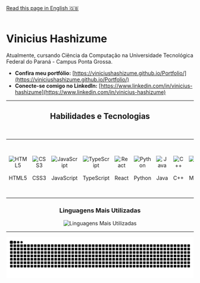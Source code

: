 <div align="left">  
  <a href="README-en.md">Read this page in English 🇬🇧</a>  
</div>  
<br>

# Vinicius Hashizume

Atualmente, cursando Ciência da Computação na Universidade Tecnológica Federal do Paraná - Campus Ponta Grossa.

- **Confira meu portfólio:** [https://viniciushashizume.github.io/Portfolio/](https://viniciushashizume.github.io/Portfolio/)
- **Conecte-se comigo no LinkedIn:** [https://www.linkedin.com/in/vinicius-hashizume](https://www.linkedin.com/in/vinicius-hashizume)

---

<h2 align="center">Habilidades e Tecnologias</h2>
<div align="center">
  <table border="0" cellpadding="10">
    <tr>
      <td align="center" width="96">
        <img src="https://cdn.jsdelivr.net/gh/devicons/devicon/icons/html5/html5-original.svg" alt="HTML5" width="65" height="65" />
        <br>HTML5
      </td>
      <td align="center" width="96">
        <img src="https://cdn.jsdelivr.net/gh/devicons/devicon/icons/css3/css3-original.svg" alt="CSS3" width="65" height="65" />
        <br>CSS3
      </td>
      <td align="center" width="96">
        <img src="https://cdn.jsdelivr.net/gh/devicons/devicon/icons/javascript/javascript-original.svg" alt="JavaScript" width="65" height="65" />
        <br>JavaScript
      </td>
      <td align="center" width="96">
        <img src="https://cdn.jsdelivr.net/gh/devicons/devicon/icons/typescript/typescript-original.svg" alt="TypeScript" width="65" height="65" />
        <br>TypeScript
      </td>
      <td align="center" width="96">
        <img src="https://cdn.jsdelivr.net/gh/devicons/devicon/icons/react/react-original.svg" alt="React" width="65" height="65" />
        <br>React
      </td>
      <td align="center" width="96">
        <img src="https://cdn.jsdelivr.net/gh/devicons/devicon/icons/python/python-original.svg" alt="Python" width="65" height="65" />
        <br>Python
      </td>
      <td align="center" width="96">
        <img src="https://cdn.jsdelivr.net/gh/devicons/devicon/icons/java/java-original.svg" alt="Java" width="65" height="65" />
        <br>Java
      </td>
      <td align="center" width="96">
        <img src="https://cdn.jsdelivr.net/gh/devicons/devicon/icons/cplusplus/cplusplus-original.svg" alt="C++" width="65" height="65" />
        <br>C++
      </td>
      <td align="center" width="96">
        <img src="https://cdn.jsdelivr.net/gh/devicons/devicon/icons/mysql/mysql-original-wordmark.svg" alt="MySQL" width="65" height="65" />
        <br>MySQL
      </td>
       <td align="center" width="96">
        <img src="https://cdn.jsdelivr.net/gh/devicons/devicon/icons/git/git-original.svg" width="65" height="65" alt="Git" />
        <br>Git
      </td>
    </tr>
  </table>
</div>


<div align="center">
  <h3>Linguagens Mais Utilizadas</h3>
  <img src="https://github-readme-stats.vercel.app/api/top-langs/?username=viniciushashizume&layout=compact&locale=pt-br&theme=vision-friendly-dark" alt="Linguagens Mais Utilizadas"/>
</div>

---

<div align="center">
  <picture>
    <source media="(prefers-color-scheme: dark)" srcset="https://github.com/viniciushashizume/viniciushashizume/blob/output/github-snake-dark.svg" />
    <source media="(prefers-color-scheme: light)" srcset="https://github.com/viniciushashizume/viniciushashizume/blob/output/github-snake.svg" />
    <img alt="snake" src="https://github.com/viniciushashizume/viniciushashizume/blob/output/github-snake.svg" />
  </picture>
</div>
